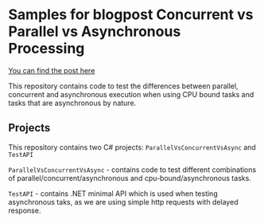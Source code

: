 # Samples for blogpost Concurrent vs Parallel vs Asynchronous Processing
[You can find the post here](https://gintaras-dev.com/posts/concurrent-vs-parallel-vs-asynchronous-processing/)

This repository contains code to test the differences between parallel, concurrent and asynchronous execution when using CPU bound tasks and tasks that are asynchronous by nature.

## Projects
This repository contains two C# projects: `ParallelVsConcurrentVsAsync` and `TestAPI`

`ParallelVsConcurrentVsAsync` - contains code to test different combinations of parallel/concurrent/asynchronous and cpu-bound/asynchronous tasks.

`TestAPI` - contains .NET minimal API which is used when testing asynchronous taks, as we are using simple http requests with delayed response.
